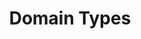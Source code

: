 ---
title: Domain Types
position: 4
parameters:
  - name:
    content:
content_markdown: |-
   Each domain is assigned a domainType. The domainType determines the type of products that can be made and sold by the domain. It can also determine which features are restricted or made available.

   | Type                | Value | Description                        |
   | ------------------- | ----- | ---------------------------------- |
   | UNRESTRICTED        | 0     | Can create all product types and has access to all features |
   | SELLER              | 1     | Freemium tier domain type can only create: SELLER_MOD and CHAINED_SELLER_MOD product types. This domain type is restricted from updating and customising themes, adding domain team members and selling products on the Merchi marketplace |
   | SELLER_PLUS         | 2     | Can create the following product types: SELLER, SELLER_MOD and CHAINED_SELLER_MOD. This domain type is restricted from selling products on the Merchi marketplace. |
   | SUPPLIER            | 3     | Can create all product types. This domain type can only sell products on the Merchi marketplace by invitation. |
   | RESTRICTED_SUPPLIER | 4     | Can create all product types. This domain type is restricted from selling products on the Merchi marketplace. |
   | DOMAIN_SUPPLIER     | 5     | Can not create any products. This domain type is created for third party suppliers to allow them to convert their production quotes into invoices and take payments. This domain type can be upgraded to a RESTRICTED_SUPPLIER on subscription. |


left_code_blocks:
  - code_block:
    title:
    language:
---